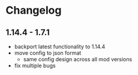 # Changelog

## 1.14.4 - 1.7.1

- backport latest functionality to 1.14.4
- move config to json format
    - same config design across all mod versions
- fix multiple bugs
